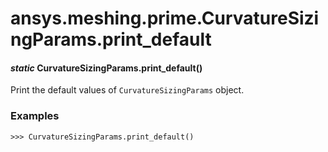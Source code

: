 # ansys.meshing.prime.CurvatureSizingParams.print_default

<a id="ansys.meshing.prime.CurvatureSizingParams.print_default"></a>

#### *static* CurvatureSizingParams.print_default()

Print the default values of `CurvatureSizingParams` object.

### Examples

```pycon
>>> CurvatureSizingParams.print_default()
```

<!-- !! processed by numpydoc !! -->
